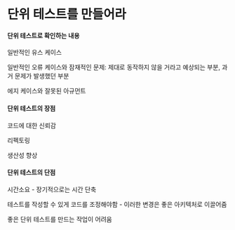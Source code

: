 # 단위 테스트를 만들어라

#### 단위 테스트로 확인하는 내용

일반적인 유스 케이스

일반적인 오류 케이스와 잠재적인 문제: 제대로 동작하지 않을 거라고 예상되는 부분, 과거 문제가 발생했던 부분

에지 케이스와 잘못된 아규먼트

#### 단위 테스트의 장점

코드에 대한 신뢰감

리펙토링

생산성 향상

#### 단위 테스트의 단점

시간소요 - 장기적으로는 시간 단축

테스트를 작성할 수 있게 코드를 조정해야함 - 이러한 변경은 좋은 아키텍처로 이끌어줌

좋은 단위 테스트를 만드는 작업이 어려움
